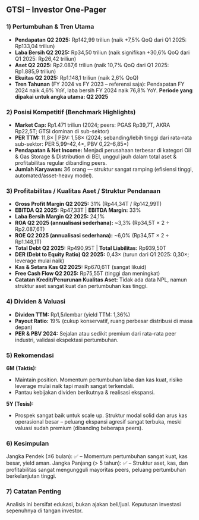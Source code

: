 ## GTSI – Investor One-Pager

### 1) Pertumbuhan & Tren Utama
- **Pendapatan Q2 2025:** Rp142,99 triliun (naik +7,5% QoQ dari Q1 2025: Rp133,04 triliun)
- **Laba Bersih Q2 2025:** Rp34,50 triliun (naik signifikan +30,6% QoQ dari Q1 2025: Rp26,42 triliun)
- **Aset Q2 2025:** Rp2.087,6 triliun (naik 10,7% QoQ dari Q1 2025: Rp1.885,9 triliun)
- **Ekuitas Q2 2025:** Rp1.148,1 triliun (naik 2,6% QoQ)
- **Tren Tahunan** (FY 2024 vs FY 2023 – referensi saja): Pendapatan FY 2024 naik 4,6% YoY, laba bersih FY 2024 naik 76,8% YoY.
**Periode yang dipakai untuk angka utama: Q2 2025**

### 2) Posisi Kompetitif (Benchmark Highlights)
- **Market Cap:** Rp1.471 triliun (2024; peers: PGAS Rp39,7T, AKRA Rp22,5T; GTSI dominan di sub-sektor)
- **PER TTM:** 11,8× | PBV: 1,58× (2024; sebanding/lebih tinggi dari rata-rata sub-sektor: PER 5,99–42,4×, PBV 0,22–6,85×)
- **Pendapatan & Net Income:** Menjadi perusahaan terbesar di kategori Oil & Gas Storage & Distribution di BEI, unggul jauh dalam total aset & profitabilitas regular dibanding peers.
- **Jumlah Karyawan:** 36 orang — struktur sangat ramping (efisiensi tinggi, automated/asset-heavy model).

### 3) Profitabilitas / Kualitas Aset / Struktur Pendanaan
- **Gross Profit Margin Q2 2025:** 31% (Rp44,34T / Rp142,99T)
- **EBITDA Q2 2025:** Rp47,33T | **EBITDA Margin:** 33%
- **Laba Bersih Margin Q2 2025:** 24,1%
- **ROA Q2 2025 (annualisasi sederhana):** ~3,3% (Rp34,5T × 2 ÷ Rp2.087,6T)
- **ROE Q2 2025 (annualisasi sederhana):** ~6,0% (Rp34,5T × 2 ÷ Rp1.148,1T)
- **Total Debt Q2 2025:** Rp490,95T | **Total Liabilitas:** Rp939,50T
- **DER (Debt to Equity Ratio) Q2 2025:** 0,43× (turun dari Q1 2025: 0,30×; leverage mulai naik)
- **Kas & Setara Kas Q2 2025:** Rp670,61T (sangat likuid)
- **Free Cash Flow Q2 2025:** Rp75,55T (tinggi dan meningkat)
- **Catatan Kredit/Penurunan Kualitas Aset:** Tidak ada data NPL, namun struktur aset sangat kuat dan pertumbuhan kas tinggi.

### 4) Dividen & Valuasi
- **Dividen TTM:** Rp1,5/lembar (yield TTM: 1,36%)
- **Payout Ratio:** 19% (cukup konservatif, ruang perbesar distribusi di masa depan)
- **PER & PBV 2024:** Sejalan atau sedikit premium dari rata-rata peer industri, validasi ekspektasi pertumbuhan.

### 5) Rekomendasi
**6M (Taktis):**
- Maintain position. Momentum pertumbuhan laba dan kas kuat, risiko leverage mulai naik tapi masih sangat terkendali.
- Pantau kebijakan dividen berikutnya & realisasi ekspansi.

**5Y (Tesis):**
- Prospek sangat baik untuk scale up. Struktur modal solid dan arus kas operasional besar – peluang ekspansi agresif sangat terbuka, meski valuasi sudah premium (dibanding beberapa peers).

### 6) Kesimpulan
Jangka Pendek (≤6 bulan): ✅ – Momentum pertumbuhan sangat kuat, kas besar, yield aman.
Jangka Panjang (> 5 tahun): ✅ – Struktur aset, kas, dan profitabilitas sangat mengungguli mayoritas peers, peluang pertumbuhan berkelanjutan tinggi.

### 7) Catatan Penting
Analisis ini bersifat edukasi, bukan ajakan beli/jual. Keputusan investasi sepenuhnya di tangan investor.